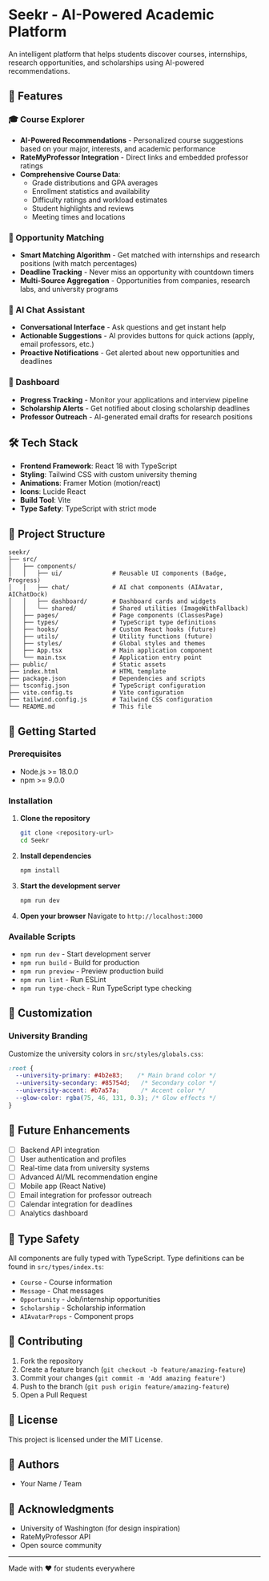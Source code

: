 # Seekr - AI-Powered Academic Platform

An intelligent platform that helps students discover courses, internships, research opportunities, and scholarships using AI-powered recommendations.

## 🌟 Features

### 🎓 Course Explorer
- **AI-Powered Recommendations** - Personalized course suggestions based on your major, interests, and academic performance
- **RateMyProfessor Integration** - Direct links and embedded professor ratings
- **Comprehensive Course Data**:
  - Grade distributions and GPA averages
  - Enrollment statistics and availability
  - Difficulty ratings and workload estimates
  - Student highlights and reviews
  - Meeting times and locations

### 💼 Opportunity Matching
- **Smart Matching Algorithm** - Get matched with internships and research positions (with match percentages)
- **Deadline Tracking** - Never miss an opportunity with countdown timers
- **Multi-Source Aggregation** - Opportunities from companies, research labs, and university programs

### 💬 AI Chat Assistant
- **Conversational Interface** - Ask questions and get instant help
- **Actionable Suggestions** - AI provides buttons for quick actions (apply, email professors, etc.)
- **Proactive Notifications** - Get alerted about new opportunities and deadlines

### 🎯 Dashboard
- **Progress Tracking** - Monitor your applications and interview pipeline
- **Scholarship Alerts** - Get notified about closing scholarship deadlines
- **Professor Outreach** - AI-generated email drafts for research positions

## 🛠️ Tech Stack

- **Frontend Framework**: React 18 with TypeScript
- **Styling**: Tailwind CSS with custom university theming
- **Animations**: Framer Motion (motion/react)
- **Icons**: Lucide React
- **Build Tool**: Vite
- **Type Safety**: TypeScript with strict mode

## 📁 Project Structure

```
seekr/
├── src/
│   ├── components/
│   │   ├── ui/              # Reusable UI components (Badge, Progress)
│   │   ├── chat/            # AI chat components (AIAvatar, AIChatDock)
│   │   ├── dashboard/       # Dashboard cards and widgets
│   │   └── shared/          # Shared utilities (ImageWithFallback)
│   ├── pages/               # Page components (ClassesPage)
│   ├── types/               # TypeScript type definitions
│   ├── hooks/               # Custom React hooks (future)
│   ├── utils/               # Utility functions (future)
│   ├── styles/              # Global styles and themes
│   ├── App.tsx              # Main application component
│   └── main.tsx             # Application entry point
├── public/                  # Static assets
├── index.html               # HTML template
├── package.json             # Dependencies and scripts
├── tsconfig.json            # TypeScript configuration
├── vite.config.ts           # Vite configuration
├── tailwind.config.js       # Tailwind CSS configuration
└── README.md                # This file
```

## 🚀 Getting Started

### Prerequisites

- Node.js >= 18.0.0
- npm >= 9.0.0

### Installation

1. **Clone the repository**
   ```bash
   git clone <repository-url>
   cd Seekr
   ```

2. **Install dependencies**
   ```bash
   npm install
   ```

3. **Start the development server**
   ```bash
   npm run dev
   ```

4. **Open your browser**
   Navigate to `http://localhost:3000`

### Available Scripts

- `npm run dev` - Start development server
- `npm run build` - Build for production
- `npm run preview` - Preview production build
- `npm run lint` - Run ESLint
- `npm run type-check` - Run TypeScript type checking

## 🎨 Customization

### University Branding

Customize the university colors in `src/styles/globals.css`:

```css
:root {
  --university-primary: #4b2e83;    /* Main brand color */
  --university-secondary: #85754d;   /* Secondary color */
  --university-accent: #b7a57a;      /* Accent color */
  --glow-color: rgba(75, 46, 131, 0.3); /* Glow effects */
}
```

## 🔮 Future Enhancements

- [ ] Backend API integration
- [ ] User authentication and profiles
- [ ] Real-time data from university systems
- [ ] Advanced AI/ML recommendation engine
- [ ] Mobile app (React Native)
- [ ] Email integration for professor outreach
- [ ] Calendar integration for deadlines
- [ ] Analytics dashboard

## 📝 Type Safety

All components are fully typed with TypeScript. Type definitions can be found in `src/types/index.ts`:

- `Course` - Course information
- `Message` - Chat messages
- `Opportunity` - Job/internship opportunities
- `Scholarship` - Scholarship information
- `AIAvatarProps` - Component props

## 🤝 Contributing

1. Fork the repository
2. Create a feature branch (`git checkout -b feature/amazing-feature`)
3. Commit your changes (`git commit -m 'Add amazing feature'`)
4. Push to the branch (`git push origin feature/amazing-feature`)
5. Open a Pull Request

## 📄 License

This project is licensed under the MIT License.

## 👥 Authors

- Your Name / Team

## 🙏 Acknowledgments

- University of Washington (for design inspiration)
- RateMyProfessor API
- Open source community

---

Made with ❤️ for students everywhere

